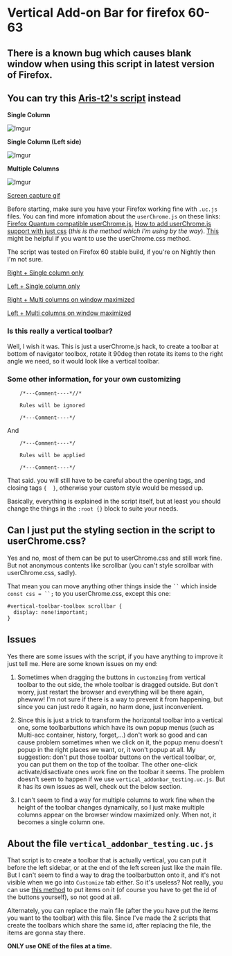 # Vertical Add-on Bar for firefox 60-63

## There is a known bug which causes blank window when using this script in latest version of Firefox.

## You can try this [Aris-t2's script](https://github.com/Aris-t2/CustomJSforFx/blob/master/scripts/addonbar_vertical.uc.js) instead

**Single Column**

![Imgur](https://i.imgur.com/XReR5hD.jpg)

**Single Column (Left side)**

![Imgur](https://i.imgur.com/2MDNmc0.jpg)

**Multiple Columns**

![Imgur](https://i.imgur.com/ViDnQcc.jpg)

[Screen capture gif](https://i.imgur.com/RgxgWbK.gifv)



Before starting, make sure you have your Firefox working fine with `.uc.js` files.
You can find more infomation about the `userChrome.js` on these links: [Firefox Quantum compatible userChrome.js](https://github.com/nuchi/firefox-quantum-userchromejs), [How to add userChrome.js support with just css](https://www.reddit.com/r/FirefoxCSS/comments/7jj3uy/how_to_add_userchromejs_support_with_just_css/) (*this is the method which I'm using by the way*). [This](https://www.reddit.com/r/FirefoxCSS/comments/73dvty/tutorial_how_to_create_and_livedebug_userchromecss/) might be helpful if you want to use the userChrome.css method.

The script was tested on Firefox 60 stable build, if you're on Nightly then I'm not sure.

[Right + Single column only](https://github.com/tkhquang/userChrome.js/blob/master/Vertical%20Add-on%20Bar/vertical_addonbar_single_right.uc.js)

[Left + Single column only](https://github.com/tkhquang/userChrome.js/blob/master/Vertical%20Add-on%20Bar/vertical_addonbar_single_left.uc.js)

[Right + Multi columns on window maximized](https://github.com/tkhquang/userChrome.js/blob/master/Vertical%20Add-on%20Bar/vertical_addonbar_multi_right.uc.js)

[Left + Multi columns on window maximized](https://github.com/tkhquang/userChrome.js/blob/master/Vertical%20Add-on%20Bar/vertical_addonbar_multi_left.uc.js)

### Is this really a vertical toolbar?

Well, I wish it was. This is just a userChrome.js hack, to create a toolbar at bottom of navigator toolbox, rotate it 90deg then rotate its items to the right angle we need, so it would look like a vertical toolbar.

### Some other information, for your own customizing

        /*---Comment----*//*

        Rules will be ignored

        /*---Comment----*/
        
And

        /*---Comment----*/

        Rules will be applied

        /*---Comment----*/
        
That said. you will still have to be careful about the opening tags, and closing tags `{  }`, otherwise your custom style would be messed up.

Basically, everything is explained in the script itself, but at least you should change the things in the `:root {}` block to suite your needs.

## Can I just put the styling section in the script to userChrome.css?

Yes and no, most of them can be put to userChrome.css and still work fine. But not anonymous contents like scrollbar (you can't style scrollbar with userChrome.css, sadly).

That mean you can move anything other things inside the ` `` ` which inside  `const css = ``;` to you userChrome.css, except this one:

    #vertical-toolbar-toolbox scrollbar {
      display: none!important;
    }

## Issues

Yes there are some issues with the script, if you have anything to improve it just tell me.
Here are some known issues on my end:

1. Sometimes when dragging the buttons in `customzing` from vertical toolbar to the out side, the whole toolbar is dragged outside. But don't worry, just restart the browser and everything will be there again, phewww! I'm not sure if there is a way to prevent it from happening, but since you can just redo it again, no harm done, just inconvenient.

2. Since this is just a trick to transform the horizontal toolbar into a vertical one, some toolbarbuttons which have its own popup menus (such as Multi-acc container, history, forget,...) don't work so good and can cause problem sometimes when we click on it, the popup menu doesn't popup in the right places we want, or, it won't popup at all. My suggestion: don't put those toolbar buttons on the vertical toolbar, or, you can put them on the top of the toolbar. The other one-click activate/disactivate ones work fine on the toolbar it seems. The problem doesn't seem to happen if we use `vertical_addonbar_testing.uc.js`. But it has its own issues as well, check out the below section.

3. I can't seem to find a way for multiple columns to work fine when the height of the toolbar changes dynamically, so I just make multiple columns appear on the browser window maximized only. When not, it becomes a single column one.

## About the file `vertical_addonbar_testing.uc.js`

That script is to create a toolbar that is actually vertical, you can put it before the left sidebar, or at the end of the left screen just like the main file. But I can't seem to find a way to drag the toolbarbutton onto it, and it's not visible when we go into `Customize` tab either. So it's useless? Not really, you can use [this method](http://forums.mozillazine.org/viewtopic.php?f=38&t=3037911 ) to put items on it (of course you have to get the id of the buttons yourself), so not good at all.

Alternately, you can replace the main file (after the you have put the items you want to the toolbar) with this file. Since I've made the 2 scripts that create the toolbars which share the same id, after replacing the file, the items are gonna stay there.

**ONLY use ONE of the files at a time.**
